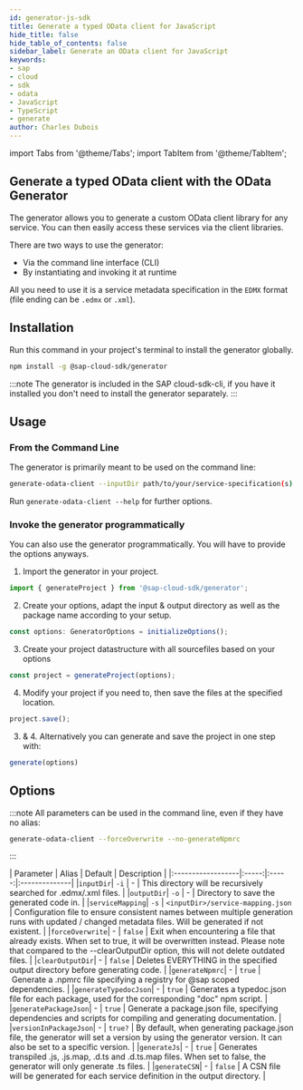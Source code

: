 ```yaml
---
id: generator-js-sdk
title: Generate a typed OData client for JavaScript
hide_title: false
hide_table_of_contents: false
sidebar_label: Generate an OData client for JavaScript
keywords:
- sap
- cloud
- sdk
- odata
- JavaScript 
- TypeScript
- generate
author: Charles Dubois
---
```


import Tabs from '@theme/Tabs';
import TabItem from '@theme/TabItem';

## Generate a typed OData client with the OData Generator

The generator allows you to generate a custom OData client library for any service. You can then easily access these services via the client libraries.

There are two ways to use the generator:
- Via the command line interface (CLI)
- By instantiating and invoking it at runtime

All you need to use it is a service metadata specification in the `EDMX` format (file ending can be `.edmx` or `.xml`).

## Installation

Run this command in your project's terminal to install the generator globally.
```sh
npm install -g @sap-cloud-sdk/generator
```

:::note
The generator is included in the SAP cloud-sdk-cli, if you have it installed you don't need to install the generator separately.
:::

## Usage

### From the Command Line

The generator is primarily meant to be used on the command line:

```sh
generate-odata-client --inputDir path/to/your/service-specification(s) --outputDir path/to/store/generated/modules
```

Run `generate-odata-client --help` for further options.

### Invoke the generator programmatically

You can also use the generator programmatically. You will have to provide the options anyways.

1. Import the generator in your project.
```ts
import { generateProject } from '@sap-cloud-sdk/generator';
```

2. Create your options, adapt the input & output directory as well as the package name according to your setup.
```ts
const options: GeneratorOptions = initializeOptions();
```
3. Create your project datastructure with all sourcefiles based on your options
```ts
const project = generateProject(options);
```

4. Modify your project if you need to, then save the files at the specified location.
```ts
project.save();
```
3. & 4. Alternatively you can generate and save the project in one step with:
```ts
generate(options)
```

## Options

:::note
All parameters can be used in the command line, even if they have no alias:  
```sh
generate-odata-client --forceOverwrite --no-generateNpmrc
```
:::

|   Parameter       | Alias | Default |   Description |
|:------------------|:-----:|:----  -:|:--------------|
|`inputDir`| `-i` | - | This directory will be recursively searched for .edmx/.xml files. |
|`outputDir`| `-o` | - | Directory to save the generated code in. |
|`serviceMapping`| `-s` | `<inputDir>/service-mapping.json` | Configuration file to ensure consistent names between multiple generation runs with updated / changed metadata files. Will be generated if not existent. |
|`forceOverwrite`| - | `false` | Exit when encountering a file that already exists. When set to true, it will be overwritten instead. Please note that compared to the --clearOutputDir option, this will not delete outdated files. |
|`clearOutputDir`| - | `false` | Deletes EVERYTHING in the specified output directory before generating code. |
|`generateNpmrc`| - | `true` | Generate a .npmrc file specifying a registry for @sap scoped dependencies. |
|`generateTypedocJson`| - | `true` | Generates a typedoc.json file for each package, used for the corresponding "doc" npm script. |
|`generatePackageJson`| - | `true` | Generate a package.json file, specifying dependencies and scripts for compiling and generating documentation. |
|`versionInPackageJson`| - | `true?` | By default, when generating package.json file, the generator will set a version by using the generator version. It can also be set to a specific version. |
|`generateJs`| - | `true` | Generates transpiled .js, .js.map, .d.ts and .d.ts.map files. When set to false, the generator will only generate .ts files. |
|`generateCSN`| - | `false` | A CSN file will be generated for each service definition in the output directory. |
